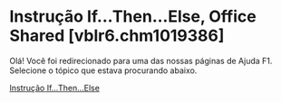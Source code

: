 
# Instrução If...Then...Else, Office Shared [vblr6.chm1019386]

Olá! Você foi redirecionado para uma das nossas páginas de Ajuda F1. Selecione o tópico que estava procurando abaixo.

[Instrução If...Then...Else](http://msdn.microsoft.com/library/53514f63-ec20-27bf-2b61-5706540a4999%28Office.15%29.aspx)

